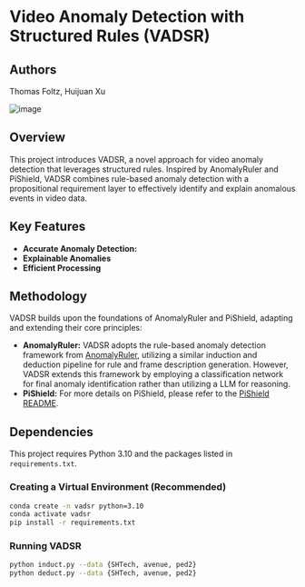 # Video Anomaly Detection with Structured Rules (VADSR)

## Authors

Thomas Foltz, Huijuan Xu

![image](https://github.com/user-attachments/assets/c64d7ca7-94ea-4203-8449-68282c53b95b)


## Overview

This project introduces VADSR, a novel approach for video anomaly detection that leverages structured rules. Inspired by AnomalyRuler and PiShield, VADSR combines rule-based anomaly detection with a propositional requirement layer to effectively identify and explain anomalous events in video data.

## Key Features

*   **Accurate Anomaly Detection:**
*   **Explainable Anomalies**
*   **Efficient Processing**

## Methodology

VADSR builds upon the foundations of AnomalyRuler and PiShield, adapting and extending their core principles:

*   **AnomalyRuler:**  VADSR adopts the rule-based anomaly detection framework from [AnomalyRuler](https://github.com/Yuchen413/AnomalyRuler), utilizing a similar induction and deduction pipeline for rule and frame description generation. However, VADSR extends this framework by employing a classification network for final anomaly identification rather than utilizing a LLM for reasoning.
*   **PiShield:** For more details on PiShield, please refer to the [PiShield README](./pishield/README.md).

## Dependencies

This project requires Python 3.10 and the packages listed in `requirements.txt`.

### Creating a Virtual Environment (Recommended)

```bash
conda create -n vadsr python=3.10
conda activate vadsr
pip install -r requirements.txt
```

### Running VADSR

```bash
python induct.py --data {SHTech, avenue, ped2}
python deduct.py --data {SHTech, avenue, ped2}
```
